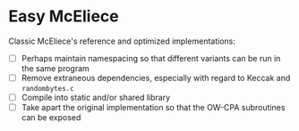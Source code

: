 # Easy McEliece
Classic McEliece's reference and optimized implementations:

- [ ] Perhaps maintain namespacing so that different variants can be run in the same program
- [ ] Remove extraneous dependencies, especially with regard to Keccak and `randombytes.c`
- [ ] Compile into static and/or shared library
- [ ] Take apart the original implementation so that the OW-CPA subroutines can be exposed
